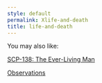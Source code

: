 ```yaml
---
style: default
permalink: Xlife-and-death
title: life-and-death
---
```

You may also like:

[SCP-138: The Ever-Living Man](http://scp-wiki.net/scp-138)

[Observations](http://scp-wiki.net/observations)
